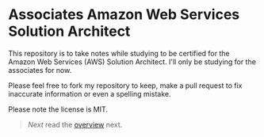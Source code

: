 # Associates Amazon Web Services Solution Architect

This repository is to take notes while studying to be certified for the Amazon Web Services (AWS) Solution Architect. I'll only be studying for the associates for now.

Please feel free to fork my repository to keep, make a pull request to fix inaccurate information or even a spelling mistake. 

Please note the license is MIT.

> *Next* read the [overview](/overview.md) next.